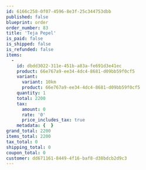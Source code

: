 ```yaml
---
id: 6166c258-0f07-4596-8e3f-25c344753dbb
published: false
blueprint: order
order_number: 83
title: 'Teja Pepel'
is_paid: false
is_shipped: false
is_refunded: false
items:
  -
    id: dbdd3022-311e-451b-a83a-fe691d3e41ec
    product: 66e767a9-ee34-4dc4-8681-d09bb59f0cf5
    variant:
      variant: 10km
      product: 66e767a9-ee34-4dc4-8681-d09bb59f0cf5
    quantity: 1
    total: 2200
    tax:
      amount: 0
      rate: '0'
      price_includes_tax: true
    metadata: {  }
grand_total: 2200
items_total: 2200
tax_total: 0
shipping_total: 0
coupon_total: 0
customer: dd671161-8449-4f16-baf8-d38bdcb2d9c3
---
```

